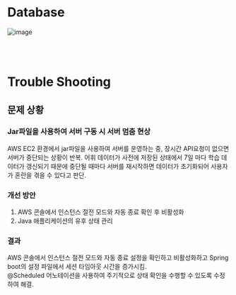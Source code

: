 # Database
![image](https://github.com/user-attachments/assets/988f87b3-28a1-4f93-b288-1e3ff63fd5b1)

</br>

</hr>

</br>

# Trouble Shooting
## 문제 상황
### Jar파일을 사용하여 서버 구동 시 서버 멈춤 현상
AWS EC2 환경에서 jar파일을 사용하여 서버를 운영하는 중, 장시간 API요청이 없으면 서버가 중단되는 상황이 반복.
어휘 데이터가 사전에 저장된 상태에서 7일 마다 학습 데이터가 갱신되기 때문에 중단될 때마다 서버를 재시작하면 데이터가 초기화되어 사용자가 혼란을 겪을 수 있다고 판단.

### 개선 방안
1. AWS 콘솔에서 인스턴스 절전 모드와 자동 종료 확인 후 비활성화
2. Java 애플리케이션의 유후 상태 관리

### 결과
AWS 콘솔에서 인스턴스 절전 모드와 자동 종료 설정을 확인하고 비활성화하고 Spring boot의 설정 파일에서 세션 타임아웃 시간을 증가시킴.</br>
@Scheduled 어노테이션을 사용하여 주기적으로 상태 확인을 수행할 수 있도록 수정하여 해결.
